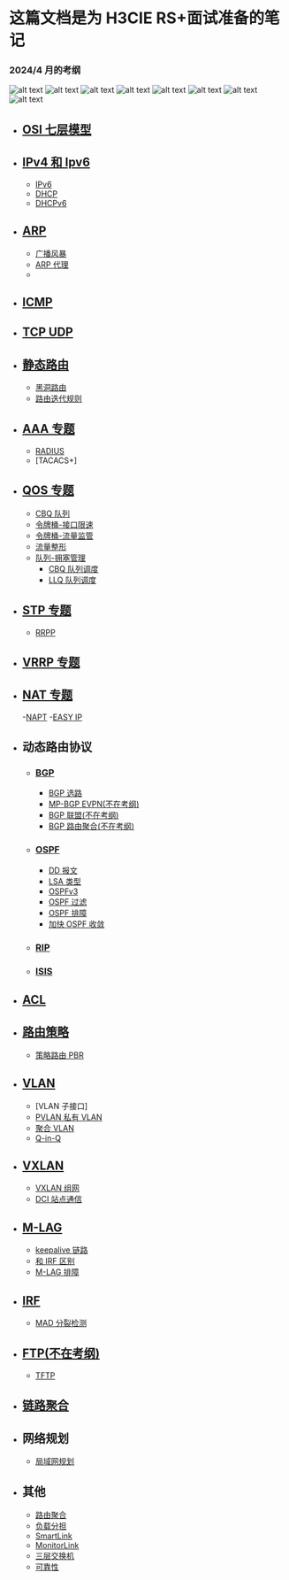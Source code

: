 # 这篇文档是为 H3CIE RS+面试准备的笔记

### 2024/4 月的考纲

![alt text](images/README/image-9.png)
![alt text](images/README/image-10.png)
![alt text](images/README/image-11.png)
![alt text](images/README/image-12.png)
![alt text](images/README/image-13.png)
![alt text](images/README/image-14.png)
![alt text](images/README/image-15.png)
![alt text](images/README/image-16.png)

- ## [OSI 七层模型](/OSI专题/面试题---OSI基础.md)
- ## [IPv4 和 Ipv6](/IPv4和IPv6专题/面试题---IPv4基础.md)
  - [IPv6](/IPv4和IPv6专题/面试题---IPV6基础.md)
  - [DHCP](/DHCP专题/面试题---DHCP基础.md)
  - [DHCPv6](/DHCP专题/面试题---DHCPv6基础.md)
- ## [ARP](/ARP专题/面试题---ARP基础.md)
  - [广播风暴](/ARP专题/面试题---广播风暴.md)
  - [ARP 代理](/ARP专题/面试题---ARP代理.md)
  - 
- ## [ICMP](/ICMP专题/面试题---ICMP基础.md)
- ## [TCP UDP](/TCP和UDP专题/面试题---TCP基础.md)
- ## [静态路由](/静态路由专题/面试题---静态路由基础.md)
  - [黑洞路由](/静态路由专题/面试题---黑洞路由.md)
  - [路由迭代规则](/静态路由专题/面试题---路由迭代规则.md)
- ## [AAA 专题](/AAA专题/面试题---AAA基础.md)
  - [RADIUS](/AAA专题/面试题---RADIUS.md)
  - [TACACS+]
- ## [QOS 专题](/QoS专题/面试题---QoS基础.md)

  - [CBQ 队列](/QoS专题/面试题---CBQ.md)
  - [令牌桶-接口限速](/QoS专题/面试题---接口限速.md)
  - [令牌桶-流量监管](/QoS专题/面试题---流量监管.md)
  - [流量整形](/QoS专题/面试题---流量整形.md)
  - [队列-拥塞管理](/QoS专题/面试题---拥塞管理.md)
    - [CBQ 队列调度](/QoS专题/面试题---CBQ.md)
    - [LLQ 队列调度](/QoS专题/面试题---LLQ.md)

- ## [STP 专题](/STP专题/面试题---STP基础.md)
  - [RRPP](/RRPP专题/面试题---RRPP基础.md)
- ## [VRRP 专题](/VRRP专题/面试题---VRRP基础.md)

- ## [NAT 专题](/NAT专题/面试题---NAT基础.md)
  -[NAPT](/NAT专题/面试题---NAPT.md) -[EASY IP](/NAT专题/)
- ## 动态路由协议
  - ### [BGP ](/BGP专题/面试题---BGP基础.md)
    - [BGP 选路](/BGP专题/面试题---BGP选路.md)
    - [MP-BGP EVPN(不在考纲)](/BGP专题/面试题---EVPN基础.md)
    - [BGP 联盟(不在考纲)](/BGP专题/面试题---BGP联盟.md)
    - [BGP 路由聚合(不在考纲)](/BGP专题/面试题---BGP路由聚合.md)
  - ### [OSPF ](/OSPF专题/面试题---OSPF基础.md)
    - [DD 报文](/OSPF专题/面试题---DD报文.md)
    - [LSA 类型](/OSPF专题/面试题---OSPF%20LSA类型.md)
    - [OSPFv3](/OSPF专题/面试题---OSPFv3.md)
    - [OSPF 过滤](/OSPF专题/面试题---OSPF过滤.md)
    - [OSPF 排障](/OSPF专题/面试题---OSPF排障.md)
    - [加快 OSPF 收敛](/OSPF专题/面试题---OSPF优化.md)
  - ### [RIP](/RIP专题/)
  - ### [ISIS](/ISIS专题/面试题---ISIS基础.md)
- ## [ACL](/ACL专题/面试题---ACL基础.md)
- ## [路由策略](/路由策略专题/面试题---路由策略基础.md)

  - [策略路由 PBR](/路由策略专题/面试题---策略路由PBR.md)

- ## [VLAN](/VLAN专题/面试题---VLAN基础.md)
  - [VLAN 子接口]
  - [PVLAN 私有 VLAN](/VLAN专题/面试题---私有VLAN.md)
  - [聚合 VLAN](/VLAN专题/面试题---VLAN聚合.md)
  - [Q-in-Q](/Q-in-Q专题/面试题---QINQ基础.md)
- ## [VXLAN](/VXLAN专题/面试题---VXLAN基础.md)
  - [VXLAN 组网](/VXLAN专题/面试题---VXLAN组网.md)
  - [DCI 站点通信](/VXLAN专题/面试题---VXLAN%20DCI.md)
- ## [M-LAG](/M-LAG专题/面试题---M-LAG基础.md)
  - [keepalive 链路](/M-LAG专题/面试题---keepalive链路.md)
  - [和 IRF 区别](/M-LAG专题/面试题---M-LAG和IRF区别.md)
  - [M-LAG 排障](/M-LAG专题/面试题---M-LAG排障.md)
- ## [IRF](/IRF专题/面试题---IRF基础.md)

  - [MAD 分裂检测](/IRF专题/面试题---MAD分裂检测.md)

- ## [FTP(不在考纲)](/FTP专题/面试题---FTP原理.md)

  - [TFTP](/FTP专题/面试题---TFTP.md)

- ## [链路聚合](/LACP链路聚合/面试题---LACP基础.md)
- ## 网络规划

  - [局域网规划](/网络规划专题/面试题---局域网规划.md)

- ## 其他
  - [路由聚合](/其他/面试题---聚合路由.md)
  - [负载分担](/其他/面试题---负载分担.md)
  - [SmartLink](/其他/面试题---Smart-link.md)
  - [MonitorLink](/其他/面试题---Moniter-link.md)
  - [三层交换机](/其他/面试题---三层交换机.md)
  - [可靠性](/其他/面试题---可靠性.md)
